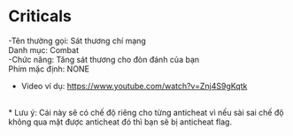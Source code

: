 # Criticals
-Tên thường gọi: Sát thương chí mạng
</br>
Danh mục: Combat
</br>
-Chức năng: Tăng sát thương cho đòn đánh của bạn
</br>
Phím mặc định: NONE
</br>
- Video ví dụ: https://www.youtube.com/watch?v=Znj4S9gKqtk
</br>
* Lưu ý: Cái này sẽ có chế độ riêng cho từng anticheat vì nếu sài sai chế độ không qua mặt được anticheat đó thì bạn sẽ bị anticheat flag.
